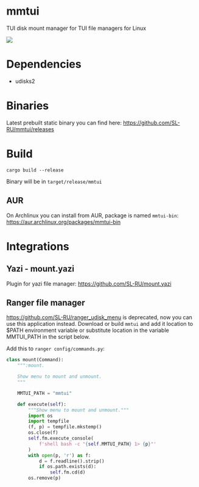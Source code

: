 # mmtui

TUI disk mount manager for TUI file managers for Linux

![](screencast.gif)

# Dependencies

- udisks2

# Binaries

Latest prebuilt static binary you can find here: https://github.com/SL-RU/mmtui/releases

# Build

```
cargo build --release
```

Binary will be in `target/release/mmtui`

## AUR

On Archlinux you can install from AUR, package is named `mmtui-bin`: https://aur.archlinux.org/packages/mmtui-bin

# Integrations

## Yazi - mount.yazi

Plugin for yazi file manager: https://github.com/SL-RU/mount.yazi

## Ranger file manager

https://github.com/SL-RU/ranger_udisk_menu is deprecated, now you can use this application instead. Download or build `mmtui` and add it location to $PATH environment variable or substitute location in the variable MMTUI_PATH in the script below.

Add this to `ranger config/commands.py`:

```Python
class mount(Command):
    """:mount.

    Show menu to mount and unmount.
    """

    MMTUI_PATH = "mmtui"

    def execute(self):
        """Show menu to mount and unmount."""
        import os
        import tempfile
        (f, p) = tempfile.mkstemp()
        os.close(f)
        self.fm.execute_console(
            f'shell bash -c "{self.MMTUI_PATH} 1> {p}"'
        )
        with open(p, 'r') as f:
            d = f.readline().strip()
            if os.path.exists(d):
                self.fm.cd(d)
        os.remove(p)
```
